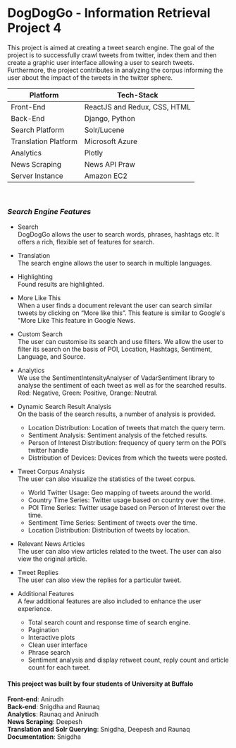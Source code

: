 # DogDogGo - Information Retrieval Project 4
This project is aimed at creating a tweet search engine. The goal of the project is to successfully crawl tweets from twitter, index them and then create a graphic user interface allowing a user to search tweets. Furthermore, the project contributes in analyzing the corpus informing the user about the impact of the tweets in the twitter sphere.</br>

  Platform            | Tech-Stack
-------------         | -------------
Front-End             | ReactJS and Redux, CSS, HTML
Back-End              | Django, Python
Search Platform       | Solr/Lucene
Translation Platform  | Microsoft Azure
Analytics             | Plotly
News Scraping         | News API Praw
Server Instance       | Amazon EC2

</br>

### _Search Engine Features_ ###
* Search </br>
DogDogGo allows the user to search words, phrases, hashtags etc. It offers a rich, flexible set of features for search.</b4>

* Translation </br>
The search engine allows the user to search in multiple languages. </br>

* Highlighting </br>
Found results are highlighted. </br>

* More Like This </br>
When a user finds a document relevant the user can search similar tweets by clicking on “More like this”. This feature is similar to Google's "More Like This feature in Google News. </br>

* Custom Search </br>
The user can customise its search and use filters. We allow the user to filter its search on the basis of POI, Location, Hashtags, Sentiment, Language, and Source. </br>

* Analytics </br>
We use the SentimentIntensityAnalyser of VadarSentiment library to analyse the sentiment of each tweet as well as for the searched results. Red: Negative, Green: Positive, Orange: Neutral. </br>

* Dynamic Search Result Analysis </br>
On the basis of the search results, a number of analysis is provided.
  * Location Distribution: Location of tweets that match the query term.
  * Sentiment Analysis: Sentiment analysis of the fetched results.
  * Person of Interest Distribution: frequency of query term on the POI’s twitter handle
  * Distribution of Devices: Devices from which the tweets were posted.</br>

* Tweet Corpus Analysis </br>
The user can also visualize the statistics of the tweet corpus.
  * World Twitter Usage: Geo mapping of tweets around the world.
  * Country Time Series: Twitter usage based on country over the time.
  * POI Time Series: Twitter usage based on Person of Interest over the time.
  * Sentiment Time Series: Sentiment of tweets over the time.
  * Location Distribution: Distribution of tweets by location. </br>

* Relevant News Articles </br>
The user can also view articles related to the tweet. The user can also view the original article.</br>

* Tweet Replies </br>
The user can also view the replies for a particular tweet.

* Additional Features </br>
A few additional features are also included to enhance the user experience.
  * Total search count and response time of search engine.
  * Pagination
  * Interactive plots
  * Clean user interface
  * Phrase search
  * Sentiment analysis and display retweet count, reply count and article count for each tweet. </br>
  
  
#### This project was built by four students of University at Buffalo ####
**Front-end**: Anirudh </br>
**Back-end**: Snigdha and Raunaq </br>
**Analytics**: Raunaq and Anirudh </br>
**News Scraping**: Deepesh </br>
**Translation and Solr Querying**: Snigdha, Deepesh and Raunaq </br>
**Documentation**: Snigdha</br>
